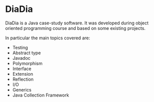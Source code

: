 # DiaDia

DiaDia is a Java case-study software. It was developed during object oriented programming course and based on some existing projects. 

In particular the main topics covered are:
  - Testing
  - Abstract type
  - Javadoc
  - Polymorphism
  - Interface
  - Extension
  - Reflection
  - I/O
  - Generics
  - Java Collection Framework




